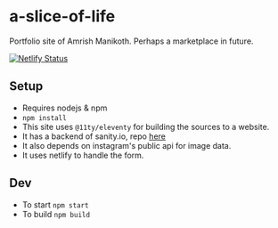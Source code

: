 # a-slice-of-life
Portfolio site of Amrish Manikoth. Perhaps a marketplace in future.

[![Netlify Status](https://api.netlify.com/api/v1/badges/00dabaef-d1b0-4211-9b39-b487c9d03085/deploy-status)](https://app.netlify.com/sites/a-slice-of-life/deploys)

## Setup
- Requires nodejs & npm
- `npm install`
- This site uses `@11ty/eleventy` for building the sources to a website.
- It has a backend of sanity.io, repo [here](https://github.com/dnafication/a-slice-of-life-sanity)
- It also depends on instagram's public api for image data.
- It uses netlify to handle the form.

## Dev
 - To start `npm start`
 - To build `npm build`
